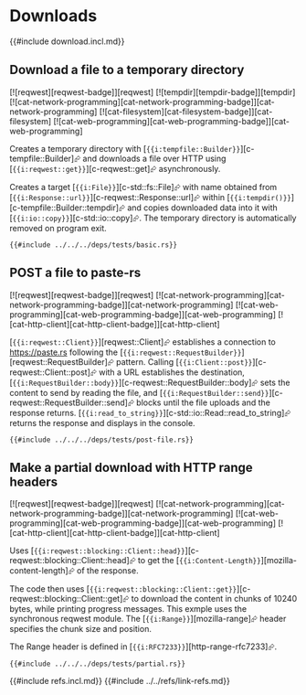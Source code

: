 # Downloads

{{#include download.incl.md}}

## Download a file to a temporary directory

[![reqwest][reqwest-badge]][reqwest]  [![tempdir][tempdir-badge]][tempdir]  [![cat-network-programming][cat-network-programming-badge]][cat-network-programming]  [![cat-filesystem][cat-filesystem-badge]][cat-filesystem]  [![cat-web-programming][cat-web-programming-badge]][cat-web-programming]

Creates a temporary directory with [`{{i:tempfile::Builder}}`][c-tempfile::Builder]⮳ and downloads a file over HTTP using [`{{i:reqwest::get}}`][c-reqwest::get]⮳ asynchronously.

Creates a target [`{{i:File}}`][c-std::fs::File]⮳ with name obtained from [`{{i:Response::url}}`][c-reqwest::Response::url]⮳ within
[`{{i:tempdir()}}`][c-tempfile::Builder::tempdir]⮳ and copies downloaded data into it with [`{{i:io::copy}}`][c-std::io::copy]⮳. The temporary directory is automatically removed on program exit.

```rust,editable,no_run
{{#include ../../../deps/tests/basic.rs}}
```

## POST a file to paste-rs

[![reqwest][reqwest-badge]][reqwest]  [![cat-network-programming][cat-network-programming-badge]][cat-network-programming]  [![cat-web-programming][cat-web-programming-badge]][cat-web-programming]  [![cat-http-client][cat-http-client-badge]][cat-http-client]

[`{{i:reqwest::Client}}`][reqwest::Client]⮳ establishes a connection to <https://paste.rs> following the [`{{i:reqwest::RequestBuilder}}`][reqwest::RequestBuilder]⮳ pattern. Calling [`{{i:Client::post}}`][c-reqwest::Client::post]⮳ with a URL establishes the destination, [`{{i:RequestBuilder::body}}`][c-reqwest::RequestBuilder::body]⮳ sets the content to send by reading the file, and [`{{i:RequestBuilder::send}}`][c-reqwest::RequestBuilder::send]⮳ blocks until the file uploads and the response returns. [`{{i:read_to_string}}`][c-std::io::Read::read_to_string]⮳ returns the response and displays in the console.

```rust,editable,no_run
{{#include ../../../deps/tests/post-file.rs}}
```

## Make a partial download with HTTP range headers

[![reqwest][reqwest-badge]][reqwest]  [![cat-network-programming][cat-network-programming-badge]][cat-network-programming]  [![cat-web-programming][cat-web-programming-badge]][cat-web-programming]  [![cat-http-client][cat-http-client-badge]][cat-http-client]

Uses [`{{i:reqwest::blocking::Client::head}}`][c-reqwest::blocking::Client::head]⮳ to get the [`{{i:Content-Length}}`][mozilla-content-length]⮳ of the response.

The code then uses [`{{i:reqwest::blocking::Client::get}}`][c-reqwest::blocking::Client::get]⮳ to download the content in chunks of 10240 bytes, while printing progress messages. This exmple uses the synchronous reqwest module. The [`{{i:Range}}`][mozilla-range]⮳ header specifies the chunk size and position.

The Range header is defined in [`{{i:RFC7233}}`][http-range-rfc7233]⮳.

```rust,editable,no_run
{{#include ../../../deps/tests/partial.rs}}
```

{{#include refs.incl.md}}
{{#include ../../refs/link-refs.md}}

